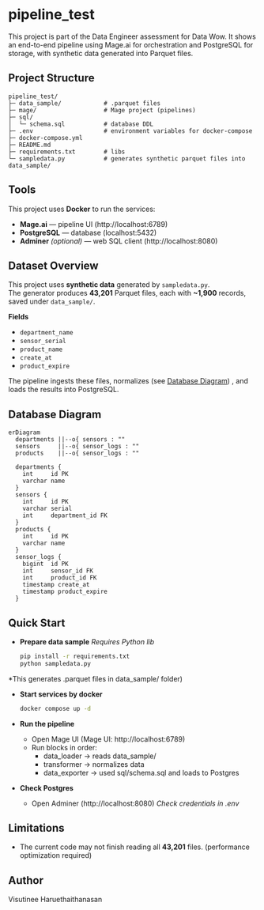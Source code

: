 # pipeline_test
This project is part of the Data Engineer assessment for Data Wow. 
It shows an end-to-end pipeline using Mage.ai for orchestration and PostgreSQL for storage, with synthetic data generated into Parquet files.

## Project Structure
```
pipeline_test/
├─ data_sample/            # .parquet files
├─ mage/                   # Mage project (pipelines)
├─ sql/
│  └─ schema.sql           # database DDL
├─ .env                    # environment variables for docker-compose
├─ docker-compose.yml
├─ README.md
├─ requirements.txt        # libs
└─ sampledata.py           # generates synthetic parquet files into data_sample/
```

## Tools
This project uses **Docker** to run the services:
- **Mage.ai** — pipeline UI (http://localhost:6789)
- **PostgreSQL** — database (localhost:5432)
- **Adminer** *(optional)* — web SQL client (http://localhost:8080)

## Dataset Overview
This project uses **synthetic data** generated by `sampledata.py`.  
The generator produces **43,201** Parquet files, each with **~1,900** records, saved under `data_sample/`. 

**Fields**
- `department_name`
- `sensor_serial`
- `product_name`
- `create_at`
- `product_expire`

The pipeline ingests these files, normalizes (see [Database Diagram](#database-diagram)) , and loads the results into PostgreSQL.

## Database Diagram
```mermaid
erDiagram
  departments ||--o{ sensors : ""
  sensors     ||--o{ sensor_logs : ""
  products    ||--o{ sensor_logs : ""

  departments {
    int     id PK
    varchar name
  }
  sensors {
    int     id PK
    varchar serial
    int     department_id FK
  }
  products {
    int     id PK
    varchar name
  }
  sensor_logs {
    bigint  id PK
    int     sensor_id FK
    int     product_id FK
    timestamp create_at
    timestamp product_expire
  }

```

## Quick Start

- **Prepare data sample**
  *Requires Python lib*
  ```bash
  pip install -r requirements.txt
  python sampledata.py
  ```

*This generates .parquet files in data_sample/ folder)

- **Start services by docker**
  ```bash
  docker compose up -d
  ```

- **Run the pipeline**
  - Open Mage UI (Mage UI: http://localhost:6789)
  - Run blocks in order:
    - data_loader -> reads data_sample/
    - transformer -> normalizes data
    - data_exporter -> used sql/schema.sql and loads to Postgres

- **Check Postgres**
  - Open Adminer (http://localhost:8080) *Check credentials in .env*

## Limitations
  - The current code may not finish reading all **43,201** files. (performance optimization required)

## Author
  Visutinee Haruethaithanasan

